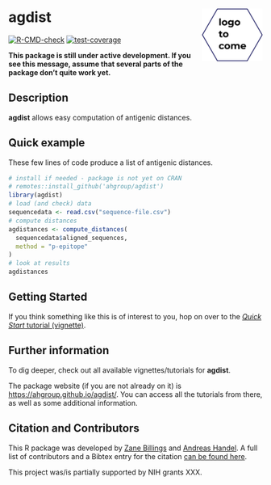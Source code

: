 
<!-- README.md is generated from README.Rmd. Please edit that file -->

# agdist <img src="man/figures/logo.png" align="right" alt="" width="120" />

<!-- badges: start -->

[![R-CMD-check](https://github.com/ahagroup/agdist/workflows/R-CMD-check/badge.svg)](https://github.com/ahgroup/agdist/actions)
[![test-coverage](https://github.com/ahgroup/agdist/workflows/test-coverage/badge.svg)](https://github.com/ahagroup/agdist/actions)
<!-- badges: end -->

**This package is still under active development. If you see this
message, assume that several parts of the package don’t quite work
yet.**

## Description

**agdist** allows easy computation of antigenic distances.

## Quick example

These few lines of code produce a list of antigenic distances.

``` r
# install if needed - package is not yet on CRAN
# remotes::install_github('ahgroup/agdist')
library(agdist)
# load (and check) data
sequencedata <- read.csv("sequence-file.csv")
# compute distances
agdistances <- compute_distances(
  sequencedata$aligned_sequences,
  method = "p-epitope"
)
# look at results
agdistances
```

## Getting Started

If you think something like this is of interest to you, hop on over to
the [*Quick Start* tutorial
(vignette)](https://ahgroup.github.io/agdist/articles/quickstart.html).

## Further information

To dig deeper, check out all available vignettes/tutorials for
**agdist**.

The package website (if you are not already on it) is
<https://ahgroup.github.io/agdist/>. You can access all the tutorials
from there, as well as some additional information.

## Citation and Contributors

This R package was developed by [Zane Billings](https://wzbillings.com/)
and [Andreas Handel](https://www.andreashandel.com/). A full list of
contributors and a Bibtex entry for the citation [can be found
here](https://ahgroup.github.io/agdist/authors.html).

This project was/is partially supported by NIH grants XXX.

